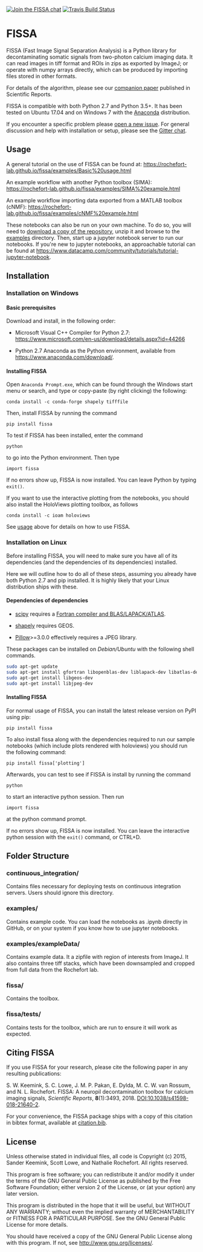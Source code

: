 [![Join the FISSA chat](https://badges.gitter.im/Join%20Chat.svg)](https://gitter.im/rochefort-lab/fissa)
[![Travis Build Status](https://travis-ci.org/rochefort-lab/fissa.svg?branch=master)](https://travis-ci.org/rochefort-lab/fissa)


FISSA
=====

FISSA (Fast Image Signal Separation Analysis) is a Python library for decontaminating somatic signals from two-photon calcium imaging data.
It can read images in tiff format and ROIs in zips as exported by ImageJ; or operate with numpy arrays directly, which can be produced by importing files stored in other formats.

For details of the algorithm, please see our [companion paper](https://www.doi.org/10.1038/s41598-018-21640-2) published in Scientific Reports.

FISSA is compatible with both Python 2.7 and Python 3.5+.
It has been tested on Ubuntu 17.04 and on Windows 7 with the
[Anaconda](https://www.anaconda.com/download/#linux) distribution.

If you encounter a specific problem please
[open a new issue](https://github.com/rochefort-lab/fissa/issues/new).
For general discussion and help with installation or setup, please see the
[Gitter chat](https://gitter.im/rochefort-lab/fissa).


Usage
-----

A general tutorial on the use of FISSA can be found at:
<https://rochefort-lab.github.io/fissa/examples/Basic%20usage.html>

An example workflow with another Python toolbox (SIMA):
<https://rochefort-lab.github.io/fissa/examples/SIMA%20example.html>

An example workflow importing data exported from a MATLAB toolbox (cNMF):
<https://rochefort-lab.github.io/fissa/examples/cNMF%20example.html>

These notebooks can also be run on your own machine.
To do so, you will need to [download a copy of the repository](https://github.com/rochefort-lab/fissa/archive/master.zip), unzip it and browse to the [examples](examples) directory.
Then, start up a jupyter notebook server to run our notebooks.
If you're new to jupyter notebooks, an approachable tutorial can be found at <https://www.datacamp.com/community/tutorials/tutorial-jupyter-notebook>.


Installation
------------

### Installation on Windows
#### Basic prerequisites
Download and install, in the following order:
* Microsoft Visual C++ Compiler for Python 2.7: <https://www.microsoft.com/en-us/download/details.aspx?id=44266>

* Python 2.7 Anaconda as the Python environment, available from
<https://www.anaconda.com/download/>.


#### Installing FISSA
Open `Anaconda Prompt.exe`, which can be found through the Windows
start menu or search, and type or copy-paste (by right clicking) the following:

```
conda install -c conda-forge shapely tifffile
```

Then, install FISSA by running the command

```
pip install fissa
```

To test if FISSA has been installed, enter the command
```
python
```
to go into the Python environment. Then type
```
import fissa
```
If no errors show up, FISSA is now installed.
You can leave Python by typing `exit()`.

If you want to use the interactive plotting from the notebooks, you should
also install the HoloViews plotting toolbox, as follows

```
conda install -c ioam holoviews
```

See [usage](#usage) above for details on how to use FISSA.


### Installation on Linux

Before installing FISSA, you will need to make sure you have all of its dependencies
(and the dependencies of its dependencies) installed.

Here we will outline how to do all of these steps, assuming you already have both
Python 2.7 and pip installed. It is highly likely that your Linux distribution ships with these.

#### Dependencies of dependencies
* [scipy](https://pypi.python.org/pypi/scipy/) requires a
  [Fortran compiler and BLAS/LAPACK/ATLAS](http://www.scipy.org/scipylib/building/linux.html#installation-from-source).

* [shapely](https://pypi.python.org/pypi/Shapely) requires GEOS.

* [Pillow](https://pypi.org/project/Pillow/)>=3.0.0 effectively requires a JPEG library.

These packages can be installed on *Debian/Ubuntu* with the following shell
commands.

```bash
sudo apt-get update
sudo apt-get install gfortran libopenblas-dev liblapack-dev libatlas-dev libatlas-base-dev
sudo apt-get install libgeos-dev
sudo apt-get install libjpeg-dev
```

#### Installing FISSA

For normal usage of FISSA, you can install the latest release version on PyPI
using pip:
```
pip install fissa
```

To also install fissa along with the dependencies required to run our sample
notebooks (which include plots rendered with holoviews) you should run the
following command:
```
pip install fissa['plotting']
```

Afterwards, you can test to see if FISSA is install by running the command
```
python
```
to start an interactive python session. Then run
```
import fissa
```
at the python command prompt.

If no errors show up, FISSA is now installed.
You can leave the interactive python session with the `exit()` command, or CTRL+D.


Folder Structure
----------------

### continuous_integration/
Contains files necessary for deploying tests on continuous integration servers.
Users should ignore this directory.

### examples/
Contains example code. You can load the notebooks as .ipynb directly in GitHub,
or on your system if you know how to use jupyter notebooks.

### examples/exampleData/
Contains example data. It a zipfile with region of interests from ImageJ.
It also contains three tiff stacks, which have been downsampled and cropped
from full data from the Rochefort lab.

### fissa/
Contains the toolbox.

### fissa/tests/
Contains tests for the toolbox, which are run to ensure it will work as expected.


Citing FISSA
------------

If you use FISSA for your research, please cite the following paper
in any resulting publications:

S. W. Keemink, S. C. Lowe, J. M. P. Pakan, E. Dylda, M. C. W. van Rossum, and N. L. Rochefort. FISSA: A neuropil decontamination toolbox for calcium imaging signals, *Scientific Reports*, **8**(1):3493, 2018. [DOI:10.1038/s41598-018-21640-2](https://www.doi.org/10.1038/s41598-018-21640-2).

For your convenience, the FISSA package ships with a copy of this citation in bibtex format, available at [citation.bib](citation.bib).


License
-------

Unless otherwise stated in individual files, all code is
Copyright (c) 2015, Sander Keemink, Scott Lowe, and Nathalie Rochefort.
All rights reserved.

This program is free software; you can redistribute it and/or
modify it under the terms of the GNU General Public License
as published by the Free Software Foundation; either version 2
of the License, or (at your option) any later version.

This program is distributed in the hope that it will be useful,
but WITHOUT ANY WARRANTY; without even the implied warranty of
MERCHANTABILITY or FITNESS FOR A PARTICULAR PURPOSE.  See the
GNU General Public License for more details.

You should have received a copy of the GNU General Public License
along with this program.  If not, see <http://www.gnu.org/licenses/>.
